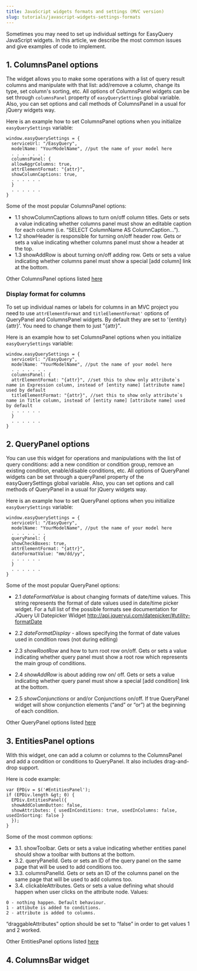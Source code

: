 ```yaml
---
title: JavaScript widgets formats and settings (MVC version)
slug: tutorials/javascript-widgets-settings-formats
---
```



Sometimes you may need to set up individual settings for EasyQuery JavaScript widgets. In this article, we describe the most common issues and give examples of code to implement.

## 1. ColumnsPanel options

The widget allows you to make some operations with a list of query result columns and manipulate with that list: add/remove a column, change its type, set column's sorting, etc.
All options of ColumnsPanel widgets can be set through `columnsPanel` property of `easyQuerySettings` global variable. Also, you can set options and call methods of ColumnsPanel in a usual for jQuery widgets way.

Here is an example how to set ColumnsPanel options when you initialize `easyQuerySettings` variable: 

```
window.easyQuerySettings = {
  serviceUrl: "/EasyQuery",
  modelName: "YourModelName", //put the name of your model here
  . . . . . . .
  columnsPanel: {
  allowAggrColumns: true,
  attrElementFormat: "{attr}", 
  showColumnCaptions: true,
  . . . . . .
  }
  . . . . . .
}
```
Some of the most popular ColumnsPanel options:

* 1.1 showColumnCaptions allows to turn on/off column titles. Gets or sets a value indicating whether columns panel must show an editable caption for each column (i.e. “SELECT ColumnName AS ColumnCaption…”).
* 1.2 showHeader is responsible for turning on/off header row. Gets or sets a value indicating whether columns panel must show a header at the top.
* 1.3 showAddRow is about turning on/off adding row. Gets or sets a value indicating whether columns panel must show a special [add column] link at the bottom. 

Other ColumnsPanel options listed [here](/http://docs.korzh.com/easyquery/js/columnspanel-widget)

### Display format for columns 

To set up individual names or labels for columns in an MVC project you need to use `attrElementFormat` and `titleElementFormat'` options of QueryPanel and ColumnsPanel widgets. By default they are set to '{entity} {attr}'. You need to change them to just "{attr}".

Here is an example how to set ColumnsPanel options when you initialize `easyQuerySettings` variable: 

```
window.easyQuerySettings = {
  serviceUrl: "/EasyQuery",
  modelName: "YourModelName", //put the name of your model here
  . . . . . . .
  columnsPanel: {
  attrElementFormat: "{attr}", //set this to show only attribute`s name in Expression column, instead of [entity name] [attribute name] used by default
  titleElementFormat: "{attr}", //set this to show only attribute`s name in Title column, instead of [entity name] [attribute name] used by default
  . . . . . .
  }
  . . . . . .
}
```

## 2. QueryPanel options

You can use this widget for operations and manipulations with the list of query conditions: add a new condition or condition group, remove an existing condition, enable/disable conditions, etc. All options of QueryPanel widgets can be set through a queryPanel property of the easyQuerySettings global variable. Also, you can set options and call methods of QueryPanel in a usual for jQuery widgets way.

Here is an example how to set QueryPanel options when you initialize `easyQuerySettings` variable:

```
window.easyQuerySettings = {
  serviceUrl: "/EasyQuery",
  modelName: "YourModelName", //put the name of your model here
  . . . . . . .
  queryPanel: {
  showCheckBoxes: true,
  attrElementFormat: "{attr}",
  dateFormatValue: "mm/dd/yy",
  . . . . . .
  }
  . . . . . .
}
```

Some of the most popular QueryPanel options:

* 2.1 *dateFormatValue* is about changing formats of date/time values. This string represents the format of date values used in date/time picker widget. For a full list of the possible formats see documentation for JQuery UI Datepicker Widget http://api.jqueryui.com/datepicker/#utility-formatDate

* 2.2 *dateFormatDisplay* - allows specifying the format of date values used in condition rows (not during editing)

* 2.3 *showRootRow* and how to turn root row on/off. Gets or sets a value indicating whether query panel must show a root row which represents the main group of conditions.
* 2.4 *showAddRow* is about adding row on/ off. Gets or sets a value indicating whether query panel must show a special [add condition] link at the bottom.
* 2.5 *showConjunctions* or and/or Conjunctions on/off. If true QueryPanel widget will show conjunction elements (“and” or “or”) at the beginning of each condition.

Other QueryPanel options listed [here](/http://docs.korzh.com/easyquery/js/querypanel-widget)


## 3. EntitiesPanel options

With this widget, one can add a column or columns to the ColumnsPanel and add a condition or conditions to QueryPanel. It also includes drag-and-drop support. 

Here is code example:

```
var EPDiv = $('#EntitiesPanel');
if (EPDiv.length &gt; 0) {
  EPDiv.EntitiesPanel({
  showAddColumnButton: false,
  showAttributes: { usedInConditions: true, usedInColumns: false, usedInSorting: false }
  });
}
```

Some of the most common options:

* 3.1. showToolbar. Gets or sets a value indicating whether entities panel should show a toolbar with buttons at the bottom.
* 3.2. queryPanelId. Gets or sets an ID of the query panel on the same page that will be used to add conditions too. 
* 3.3. columnsPanelId. Gets or sets an ID of the columns panel on the same page that will be used to add columns too.
* 3.4. clickableAttributes. Gets or sets a value defining what should happen when user clicks on the attribute node. Values:

```
0 - nothing happen. Default behaviour.
1 - attibute is added to conditions.
2 - attribute is added to columns.
```

“draggableAttributes” option should be set to “false” in order to get values 1 and 2 worked.

Other EntitiesPanel options listed [here](/http://docs.korzh.com/easyquery/js/entitiespanel-widget)

## 4. ColumnsBar widget